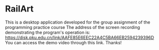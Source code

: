 # RailArt
This is a desktop application developed for the group assignment of the programming practice course
The address of the screen recording demonstrating the program's operation is:
    https://disk.pku.edu.cn/link/AAFE85E6EEC22A4C5BA66EB2594239396D
You can access the demo video through this link. Thanks!
